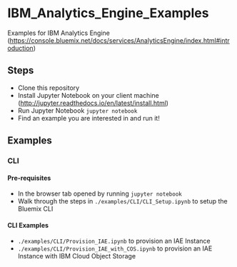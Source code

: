 # IBM_Analytics_Engine_Examples
Examples for IBM Analytics Engine (https://console.bluemix.net/docs/services/AnalyticsEngine/index.html#introduction)

## Steps

- Clone this repository
- Install Jupyter Notebook on your client machine (http://jupyter.readthedocs.io/en/latest/install.html)
- Run Jupyter Notebook `jupyter notebook`
- Find an example you are interested in and run it!

## Examples

### CLI

#### Pre-requisites

- In the browser tab opened by running `jupyter notebook`
- Walk through the steps in `./examples/CLI/CLI_Setup.ipynb` to setup the Bluemix CLI

#### CLI Examples

- `./examples/CLI/Provision_IAE.ipynb` to provision an IAE Instance
- `./examples/CLI/Provision_IAE_with_COS.ipynb` to provision an IAE Instance with IBM Cloud Object Storage

